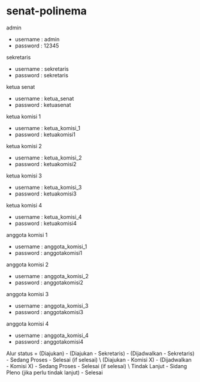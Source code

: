 # senat-polinema
admin
- username : admin
- password : 12345

sekretaris
- username : sekretaris
- password : sekretaris

ketua senat
- username : ketua_senat
- password : ketuasenat

ketua komisi 1
- username : ketua_komisi_1
- password : ketuakomisi1

ketua komisi 2
- username : ketua_komisi_2
- password : ketuakomisi2

ketua komisi 3
- username : ketua_komisi_3
- password : ketuakomisi3

ketua komisi 4
- username : ketua_komisi_4
- password : ketuakomisi4

anggota komisi 1
- username : anggota_komisi_1
- password : anggotakomisi1

anggota komisi 2
- username : anggota_komisi_2
- password : anggotakomisi2

anggota komisi 3
- username : anggota_komisi_3
- password : anggotakomisi3

anggota komisi 4
- username : anggota_komisi_4
- password : anggotakomisi4

Alur status = (Diajukan) - (Diajukan - Sekretaris)  - (Dijadwalkan - Sekretaris) - Sedang Proses - Selesai (if selesai)
                         \ (Diajukan - Komisi X)    - (Dijadwalkan - Komisi X)   - Sedang Proses - Selesai (if selesai)
                                                                                                 \ Tindak Lanjut - Sidang Pleno (jika perlu tindak lanjut) - Selesai
